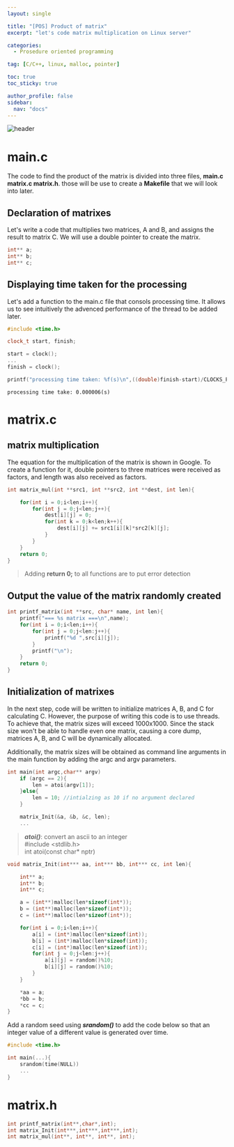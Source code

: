 ```yaml
---
layout: single

title: "[POS] Product of matrix"
excerpt: "let's code matrix multiplication on Linux server"

categories:
  - Prosedure oriented programming

tag: [C/C++, linux, malloc, pointer] 

toc: true
toc_sticky: true

author_profile: false
sidebar:
  nav: "docs"
---
```


![header](https://capsule-render.vercel.app/api?type=rect&color=20:660099,100:E2231A)

# main.c

The code to find the product of the matrix is divided into three files, **main.c matrix.c matrix.h**. those will be use to create a **Makefile** that we will look into later.

## Declaration of matrixes

Let's write a code that multiplies two matrices, A and B, and assigns the result to matrix C. We will use a double pointer to create the matrix.

```cpp
int** a;
int** b;
int** c;
```


## Displaying time taken for the processing

Let's add a function to the main.c file that consols processing time. It allows us to see intuitively the advenced performance of the thread to be added later.

```cpp
#include <time.h>

clock_t start, finish;

start = clock();
...
finish = clock();

printf("processing time taken: %f(s)\n",((double)finish-start)/CLOCKS_PER_SEC);
```

```consol
processing time take: 0.000006(s)
```

# matrix.c

## matrix multiplication

The equation for the multiplication of the matrix is shown in Google. To create a function for it, double pointers to three matrices were received as factors, and length was also received as factors.

```cpp
int matrix_mul(int **src1, int **src2, int **dest, int len){

    for(int i = 0;i<len;i++){
        for(int j = 0;j<len;j++){
            dest[i][j] = 0;
            for(int k = 0;k<len;k++){
                dest[i][j] += src1[i][k]*src2[k][j];
            }
        }
    }
    return 0;
}
```
> Adding **return 0;** to all functions are to put error detection

## Output the value of the matrix randomly created

```cpp
int printf_matrix(int **src, char* name, int len){
    printf("=== %s matrix ===\n",name);
    for(int i = 0;i<len;i++){
        for(int j = 0;j<len:j++){
            printf("%d ",src[i][j]);
        }
        printf("\n");
    }
    return 0;
}
```
## Initialization of matrixes

In the next step, code will be written to initialize matrices A, B, and C for calculating C. However, the purpose of writing this code is to use threads. To achieve that, the matrix sizes will exceed 1000x1000. Since the stack size won't be able to handle even one matrix, causing a core dump, matrices A, B, and C will be dynamically allocated.

Additionally, the matrix sizes will be obtained as command line arguments in the main function by adding the argc and argv parameters.

```cpp
int main(int argc,char** argv)
    if (argc == 2){
        len = atoi(argv[1]);
    }else{
        len = 10; //intialzing as 10 if no argument declared
    }

    matrix_Init(&a, &b, &c, len);
    ...
```
>***atoi()***: convert an ascii to an integer<br>#include <stdlib.h><br>int atoi(const char* nptr)


```cpp
void matrix_Init(int*** aa, int*** bb, int*** cc, int len){

    int** a;
    int** b;
    int** c;

    a = (int**)malloc(len*sizeof(int*));
    b = (int**)malloc(len*sizeof(int*));
    c = (int**)malloc(len*sizeof(int*));

    for(int i = 0;i<len;i++){
        a[i] = (int*)malloc(len*sizeof(int));
        b[i] = (int*)malloc(len*sizeof(int));
        c[i] = (int*)malloc(len*sizeof(int));
        for(int j = 0;j<len:j++){
            a[i][j] = random()%10;
            b[i][j] = random()%10;
        }
    }

    *aa = a;
    *bb = b;
    *cc = c;
}
```

Add a random seed using ***srandom()*** to add the code below so that an integer value of a different value is generated over time.

```cpp
#include <time.h>

int main(...){
    srandom(time(NULL))
    ...
}
```


# matrix.h


```cpp
int printf_matrix(int**,char*,int);
int matrix_Init(int***,int***,int***,int);
int matrix_mul(int**, int**, int**, int);
```








